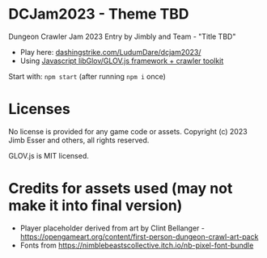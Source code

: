 DCJam2023 - Theme TBD
============================

Dungeon Crawler Jam 2023 Entry by Jimbly and Team - "Title TBD"

* Play here: [dashingstrike.com/LudumDare/dcjam2023/](http://www.dashingstrike.com/LudumDare/dcjam2023/)
* Using [Javascript libGlov/GLOV.js framework + crawler toolkit](https://github.com/Jimbly/glovjs/tree/crawler)

Start with: `npm start` (after running `npm i` once)

Licenses
========
No license is provided for any game code or assets.  Copyright (c) 2023 Jimb Esser and others, all rights reserved.

GLOV.js is MIT licensed.


Credits for assets used (may not make it into final version)
============================================================

* Player placeholder derived from art by Clint Bellanger - https://opengameart.org/content/first-person-dungeon-crawl-art-pack
* Fonts from https://nimblebeastscollective.itch.io/nb-pixel-font-bundle
